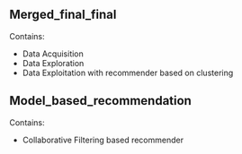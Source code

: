 ## Merged_final_final
Contains: 
  - Data Acquisition
  - Data Exploration
  - Data Exploitation with recommender based on clustering
## Model_based_recommendation 
Contains: 
  - Collaborative Filtering based recommender

